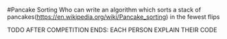 #Pancake Sorting
Who can write an algorithm which sorts a stack of pancakes(https://en.wikipedia.org/wiki/Pancake_sorting) in the fewest flips

TODO AFTER COMPETITION ENDS: EACH PERSON EXPLAIN THEIR CODE
